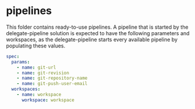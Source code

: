 # pipelines

This folder contains ready-to-use pipelines. A pipeline that is started by the delegate-pipeline solution is expected to have the following parameters and workspaces, as the delegate-pipeline starts every available pipeline by populating these values.

```yaml
spec:
  params:
    - name: git-url
    - name: git-revision
    - name: git-repository-name
    - name: git-push-user-email
  workspaces:
    - name: workspace
      workspace: workspace
```